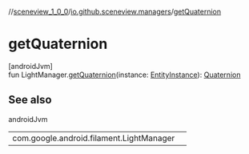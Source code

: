 //[sceneview_1_0_0](../../index.md)/[io.github.sceneview.managers](index.md)/[getQuaternion](get-quaternion.md)

# getQuaternion

[androidJvm]\
fun LightManager.[getQuaternion](get-quaternion.md)(instance: [EntityInstance](../io.github.sceneview.components/index.md#-275222848%2FClasslikes%2F-602047187)): [Quaternion](../../../sceneview/sceneview/dev.romainguy.kotlin.math/-quaternion/index.md)

## See also

androidJvm

| | |
|---|---|
| com.google.android.filament.LightManager |  |
